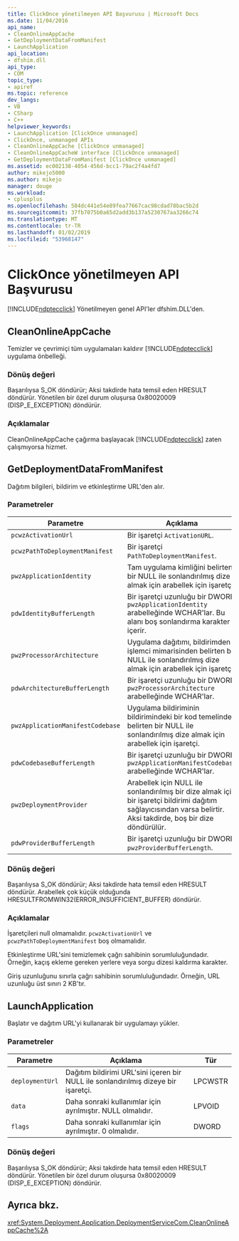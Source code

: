 ```yaml
---
title: ClickOnce yönetilmeyen API Başvurusu | Microsoft Docs
ms.date: 11/04/2016
api_name:
- CleanOnlineAppCache
- GetDeploymentDataFromManifest
- LaunchApplication
api_location:
- dfshim.dll
api_type:
- COM
topic_type:
- apiref
ms.topic: reference
dev_langs:
- VB
- CSharp
- C++
helpviewer_keywords:
- LaunchApplication [ClickOnce unmanaged]
- ClickOnce, unmanaged APIs
- CleanOnlineAppCache [ClickOnce unmanaged]
- CleanOnlineAppCacheW interface [ClickOnce unmanaged]
- GetDeploymentDataFromManifest [ClickOnce unmanaged]
ms.assetid: ec002138-4054-456d-bcc1-79ac2f4a4fd7
author: mikejo5000
ms.author: mikejo
manager: douge
ms.workload:
- cplusplus
ms.openlocfilehash: 584dc441e54e89fea77667cac98cdad78bac5b2d
ms.sourcegitcommit: 37fb7075b0a65d2add3b137a5230767aa3266c74
ms.translationtype: MT
ms.contentlocale: tr-TR
ms.lasthandoff: 01/02/2019
ms.locfileid: "53968147"
---
```

# <a name="clickonce-unmanaged-api-reference"></a>ClickOnce yönetilmeyen API Başvurusu
[!INCLUDE[ndptecclick](../deployment/includes/ndptecclick_md.md)] Yönetilmeyen genel API'ler dfshim.DLL'den.  
  
## <a name="cleanonlineappcache"></a>CleanOnlineAppCache  
 Temizler ve çevrimiçi tüm uygulamaları kaldırır [!INCLUDE[ndptecclick](../deployment/includes/ndptecclick_md.md)] uygulama önbelleği.  
  
### <a name="return-value"></a>Dönüş değeri  
 Başarılıysa S_OK döndürür; Aksi takdirde hata temsil eden HRESULT döndürür. Yönetilen bir özel durum oluşursa 0x80020009 (DISP_E_EXCEPTION) döndürür.  
  
### <a name="remarks"></a>Açıklamalar  
 CleanOnlineAppCache çağırma başlayacak [!INCLUDE[ndptecclick](../deployment/includes/ndptecclick_md.md)] zaten çalışmıyorsa hizmet.  
  
## <a name="getdeploymentdatafrommanifest"></a>GetDeploymentDataFromManifest  
 Dağıtım bilgileri, bildirim ve etkinleştirme URL'den alır.  
  
### <a name="parameters"></a>Parametreler  
  
|Parametre|Açıklama|Tür|  
|---------------|-----------------|----------|  
|`pcwzActivationUrl`|Bir işaretçi `ActivationURL`.|LPCWSTR|  
|`pcwzPathToDeploymentManifest`|Bir işaretçi `PathToDeploymentManifest`.|LPCWSTR|  
|`pwzApplicationIdentity`|Tam uygulama kimliğini belirten bir NULL ile sonlandırılmış dize almak için arabellek için işaretçi.|LPWSTR|  
|`pdwIdentityBufferLength`|Bir işaretçi uzunluğu bir DWORD `pwzApplicationIdentity` arabelleğinde WCHAR'lar. Bu alanı boş sonlandırma karakter içerir.|LPDWORD|  
|`pwzProcessorArchitecture`|Uygulama dağıtımı, bildirimden işlemci mimarisinden belirten bir NULL ile sonlandırılmış dize almak için arabellek için işaretçi.|LPWSTR|  
|`pdwArchitectureBufferLength`|Bir işaretçi uzunluğu bir DWORD `pwzProcessorArchitecture` arabelleğinde WCHAR'lar.|LPDWORD|  
|`pwzApplicationManifestCodebase`|Uygulama bildiriminin bildirimindeki bir kod temelinde belirten bir NULL ile sonlandırılmış dize almak için arabellek için işaretçi.|LPWSTR|  
|`pdwCodebaseBufferLength`|Bir işaretçi uzunluğu bir DWORD `pwzApplicationManifestCodebase` arabelleğinde WCHAR'lar.|LPDWORD|  
|`pwzDeploymentProvider`|Arabellek için NULL ile sonlandırılmış bir dize almak için bir işaretçi bildirimi dağıtım sağlayıcısından varsa belirtir. Aksi takdirde, boş bir dize döndürülür.|LPWSTR|  
|`pdwProviderBufferLength`|Bir işaretçi uzunluğu bir DWORD `pwzProviderBufferLength`.|LPDWORD|  
  
### <a name="return-value"></a>Dönüş değeri  
 Başarılıysa S_OK döndürür; Aksi takdirde hata temsil eden HRESULT döndürür. Arabellek çok küçük olduğunda HRESULTFROMWIN32(ERROR_INSUFFICIENT_BUFFER) döndürür.  
  
### <a name="remarks"></a>Açıklamalar  
 İşaretçileri null olmamalıdır. `pcwzActivationUrl` ve `pcwzPathToDeploymentManifest` boş olmamalıdır.  
  
 Etkinleştirme URL'sini temizlemek çağrı sahibinin sorumluluğundadır. Örneğin, kaçış ekleme gereken yerlere veya sorgu dizesi kaldırma karakter.  
  
 Giriş uzunluğunu sınırla çağrı sahibinin sorumluluğundadır. Örneğin, URL uzunluğu üst sınırı 2 KB'tır.  
  
## <a name="launchapplication"></a>LaunchApplication  
 Başlatır ve dağıtım URL'yi kullanarak bir uygulamayı yükler.  
  
### <a name="parameters"></a>Parametreler  
  
|Parametre|Açıklama|Tür|  
|---------------|-----------------|----------|  
|`deploymentUrl`|Dağıtım bildirimi URL'sini içeren bir NULL ile sonlandırılmış dizeye bir işaretçi.|LPCWSTR|  
|`data`|Daha sonraki kullanımlar için ayrılmıştır. NULL olmalıdır.|LPVOID|  
|`flags`|Daha sonraki kullanımlar için ayrılmıştır. 0 olmalıdır.|DWORD|  
  
### <a name="return-value"></a>Dönüş değeri  
 Başarılıysa S_OK döndürür; Aksi takdirde hata temsil eden HRESULT döndürür. Yönetilen bir özel durum oluşursa 0x80020009 (DISP_E_EXCEPTION) döndürür.  
  
## <a name="see-also"></a>Ayrıca bkz.  
 <xref:System.Deployment.Application.DeploymentServiceCom.CleanOnlineAppCache%2A>